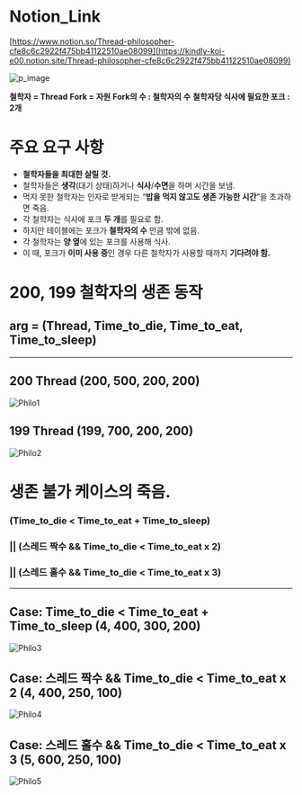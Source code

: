 # Notion_Link
[https://www.notion.so/Thread-philosopher-cfe8c6c2922f475bb41122510ae08099](https://kindly-koi-e00.notion.site/Thread-philosopher-cfe8c6c2922f475bb41122510ae08099)

![p_image](https://github.com/WEJOJO/Philosopher/assets/46590247/03d66346-b135-430f-967d-30a886b6a136)

**철학자 = Thread**
**Fork = 자원**
**Fork의 수 : 철학자의 수**
**철학자당 식사에 필요한 포크 : 2개**

# 주요 요구 사항

- **철학자들을 최대한 살릴 것.**
- 철학자들은 **생각**(대기 상태)하거나 **식사**/**수면**을 하며 시간을 보냄.
- 먹지 못한 철학자는 인자로 받게되는 “**밥을 먹지 않고도 생존 가능한 시간**”을 초과하면 죽음.
- 각 철학자는 식사에 포크 **두 개**를 필요로 함.
- 하지만 테이블에는 포크가 **철학자의 수** 만큼 밖에 없음.
- 각 철학자는 **양 옆**에 있는 포크를 사용해 식사.
- 이 때, 포크가 **이미 사용 중**인 경우 다른 철학자가 사용할 때까지 **기다려야 함.**

# 200, 199 철학자의 생존 동작
## arg = (Thread, Time_to_die, Time_to_eat, Time_to_sleep)
------------------------------------------------------------------------------------------------------------------------------------------------

## 200 Thread (200, 500, 200, 200)

![Philo1](https://github.com/WEJOJO/Philosopher/assets/46590247/5aea140b-74f0-49ed-92aa-b1674067d7fd)


## 199 Thread (199, 700, 200, 200)
![Philo2](https://github.com/WEJOJO/Philosopher/assets/46590247/772afa74-aacf-4806-b667-179d4ec60eb7)



# 생존 불가 케이스의 죽음.
### (Time_to_die < Time_to_eat + Time_to_sleep) 
### || (스레드 짝수 && Time_to_die < Time_to_eat x 2) 
### || (스레드 홀수 && Time_to_die < Time_to_eat x 3)
------------------------------------------------------------------------------------------------------------------------------------------------

## Case: Time_to_die < Time_to_eat + Time_to_sleep (4, 400, 300, 200)
![Philo3](https://github.com/WEJOJO/Philosopher/assets/46590247/d81f21c8-ec2d-498a-94cc-a91a998a449f)

## Case: 스레드 짝수 && Time_to_die < Time_to_eat x 2 (4, 400, 250, 100)
![Philo4](https://github.com/WEJOJO/Philosopher/assets/46590247/597a1062-c723-4020-aa23-2348991a20f0)

## Case: 스레드 홀수 && Time_to_die < Time_to_eat x 3 (5, 600, 250, 100)
![Philo5](https://github.com/WEJOJO/Philosopher/assets/46590247/45fe5a3f-ad7b-4ab5-91c3-e5cb50650df4)

